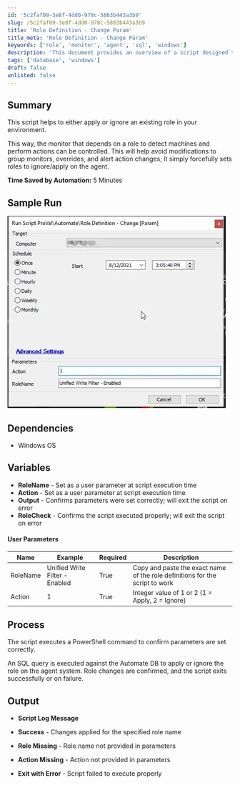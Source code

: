 ```yaml
---
id: '5c2faf09-3e8f-4dd0-978c-5863b443a3b9'
slug: /5c2faf09-3e8f-4dd0-978c-5863b443a3b9
title: 'Role Definition - Change Param'
title_meta: 'Role Definition - Change Param'
keywords: ['role', 'monitor', 'agent', 'sql', 'windows']
description: 'This document provides an overview of a script designed to apply or ignore existing roles in your environment, allowing for better control over monitors that depend on these roles. By using this script, you can avoid unnecessary modifications to group monitors and streamline alert actions, ultimately saving time and enhancing efficiency.'
tags: ['database', 'windows']
draft: false
unlisted: false
---
```


## Summary

This script helps to either apply or ignore an existing role in your environment.

This way, the monitor that depends on a role to detect machines and perform actions can be controlled. This will help avoid modifications to group monitors, overrides, and alert action changes; it simply forcefully sets roles to ignore/apply on the agent.

**Time Saved by Automation:** 5 Minutes

## Sample Run

![Sample Run](../../../static/img/docs/5c2faf09-3e8f-4dd0-978c-5863b443a3b9/image_1.webp)

## Dependencies

- Windows OS

## Variables

- **RoleName** - Set as a user parameter at script execution time
- **Action** - Set as a user parameter at script execution time
- **Output** - Confirms parameters were set correctly; will exit the script on error
- **RoleCheck** - Confirms the script executed properly; will exit the script on error

#### User Parameters

| Name      | Example                           | Required | Description                                                                 |
|-----------|-----------------------------------|----------|-----------------------------------------------------------------------------|
| RoleName  | Unified Write Filter - Enabled     | True     | Copy and paste the exact name of the role definitions for the script to work |
| Action    | 1                                 | True     | Integer value of 1 or 2 (1 = Apply, 2 = Ignore)                           |

## Process

The script executes a PowerShell command to confirm parameters are set correctly.

An SQL query is executed against the Automate DB to apply or ignore the role on the agent system. Role changes are confirmed, and the script exits successfully or on failure.

## Output

- **Script Log Message**
  
- **Success** - Changes applied for the specified role name
  
- **Role Missing** - Role name not provided in parameters
  
- **Action Missing** - Action not provided in parameters
  
- **Exit with Error** - Script failed to execute properly